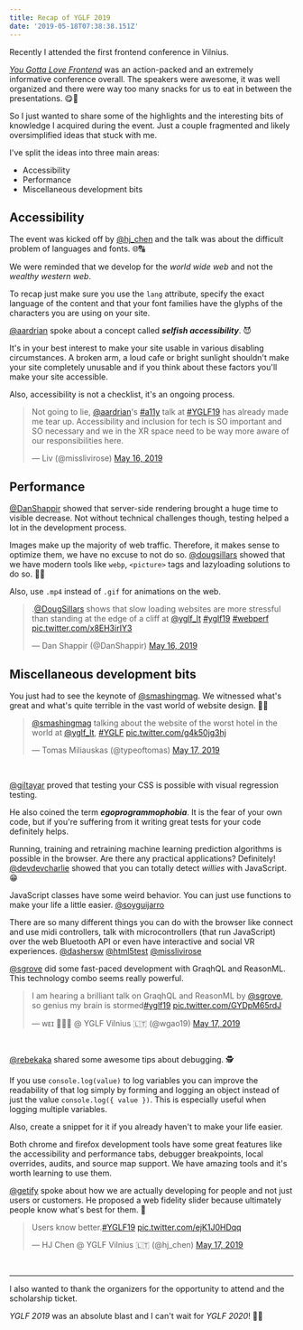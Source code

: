 ```yaml
---
title: Recap of YGLF 2019
date: '2019-05-18T07:38:38.151Z'
---
```


Recently I attended the first frontend conference in Vilnius.

[_You Gotta Love Frontend_](https://lithuania.yglfconf.com/) was an action-packed and an extremely informative conference overall. The speakers were awesome, it was well organized and there were way too many snacks for us to eat in between the presentations. 😋🍩

So I just wanted to share some of the highlights and the interesting bits of knowledge I acquired during the event. Just a couple fragmented and likely oversimplified ideas that stuck with me.

I've split the ideas into three main areas:

- Accessibility
- Performance
- Miscellaneous development bits

## Accessibility

The event was kicked off by [@hj_chen](https://twitter.com/hj_chen) and the talk was about the difficult problem of languages and fonts. 🌐🔠

We were reminded that we develop for the _world wide web_ and not the _wealthy western web_.

To recap just make sure you use the `lang` attribute, specify the exact language of the content and that your font families have the glyphs of the characters you are using on your site.

[@aardrian](https://twitter.com/aardrian) spoke about a concept called **_selfish accessibility_**. 😈

It's in your best interest to make your site usable in various disabling circumstances. A broken arm, a loud cafe or bright sunlight shouldn't make your site completely unusable and if you think about these factors you'll make your site accessible.

Also, accessibility is not a checklist, it's an ongoing process.

<blockquote class="twitter-tweet" data-lang="en"><p lang="en" dir="ltr">Not going to lie, <a href="https://twitter.com/aardrian?ref_src=twsrc%5Etfw">@aardrian</a>&#39;s <a href="https://twitter.com/hashtag/a11y?src=hash&amp;ref_src=twsrc%5Etfw">#a11y</a> talk at <a href="https://twitter.com/hashtag/YGLF19?src=hash&amp;ref_src=twsrc%5Etfw">#YGLF19</a> has already made me tear up. Accessibility and inclusion for tech is SO important and SO necessary and we in the XR space need to be way more aware of our responsibilities here.</p>&mdash; Liv (@misslivirose) <a href="https://twitter.com/misslivirose/status/1128983703143768065?ref_src=twsrc%5Etfw">May 16, 2019</a></blockquote>

## Performance

[@DanShappir](https://twitter.com/DanShappir) showed that server-side rendering brought a huge time to visible decrease. Not without technical challenges though, testing helped a lot in the development process.

Images make up the majority of web traffic. Therefore, it makes sense to optimize them, we have no excuse to not do so. [@dougsillars](https://twitter.com/dougsillars) showed that we have modern tools like `webp`, `<picture>` tags and lazyloading solutions to do so. 👨‍💻

Also, use `.mp4` instead of `.gif` for animations on the web.

<blockquote class="twitter-tweet" data-lang="en"><p lang="en" dir="ltr">.<a href="https://twitter.com/dougsillars?ref_src=twsrc%5Etfw">@DougSillars</a> shows that slow loading websites are more stressful than standing at the edge of a cliff at <a href="https://twitter.com/yglf_lt?ref_src=twsrc%5Etfw">@yglf_lt</a> <a href="https://twitter.com/hashtag/yglf19?src=hash&amp;ref_src=twsrc%5Etfw">#yglf19</a> <a href="https://twitter.com/hashtag/webperf?src=hash&amp;ref_src=twsrc%5Etfw">#webperf</a> <a href="https://t.co/x8EH3irIY3">pic.twitter.com/x8EH3irIY3</a></p>&mdash; Dan Shappir (@DanShappir) <a href="https://twitter.com/DanShappir/status/1128998591060697088?ref_src=twsrc%5Etfw">May 16, 2019</a></blockquote>

## Miscellaneous development bits

You just had to see the keynote of [@smashingmag](https://twitter.com/smashingmag). We witnessed what's great and what's quite terrible in the vast world of website design. 🧙‍😲

<blockquote class="twitter-tweet" data-lang="en"><p lang="en" dir="ltr"><a href="https://twitter.com/smashingmag?ref_src=twsrc%5Etfw">@smashingmag</a> talking about the website of the worst hotel in the world at <a href="https://twitter.com/yglf_lt?ref_src=twsrc%5Etfw">@yglf_lt</a>, <a href="https://twitter.com/hashtag/YGLF?src=hash&amp;ref_src=twsrc%5Etfw">#YGLF</a> <a href="https://t.co/g4k50jg3hj">pic.twitter.com/g4k50jg3hj</a></p>&mdash; Tomas Miliauskas (@typeoftomas) <a href="https://twitter.com/typeoftomas/status/1129286705914306560?ref_src=twsrc%5Etfw">May 17, 2019</a></blockquote></br>

[@giltayar](https://twitter.com/giltayar) proved that testing your CSS is possible with visual regression testing.

He also coined the term **_egoprogrammophobia_**. It is the fear of your own code, but if you're suffering from it writing great tests for your code definitely helps.

Running, training and retraining machine learning prediction algorithms is possible in the browser. Are there any practical applications? Definitely! [@devdevcharlie](https://twitter.com/devdevcharlie) showed that you can totally detect _willies_ with JavaScript. 😁

JavaScript classes have some weird behavior. You can just use functions to make your life a little easier. [@soyguijarro](https://twitter.com/soyguijarro)

There are so many different things you can do with the browser like connect and use midi controllers, talk with microcontrollers (that run JavaScript) over the web Bluetooth API or even have interactive and social VR experiences. [@dashersw](https://twitter.com/dashersw) [@html5test](https://twitter.com/html5test) [@misslivirose](https://twitter.com/misslivirose)

[@sgrove](https://twitter.com/sgrove) did some fast-paced development with GraqhQL and ReasonML. This technology combo seems really powerful.

<blockquote class="twitter-tweet" data-lang="en"><p lang="en" dir="ltr">I am hearing a brilliant talk on GraqhQL and ReasonML by <a href="https://twitter.com/sgrove?ref_src=twsrc%5Etfw">@sgrove</a>, so genius my brain is stormed<a href="https://twitter.com/hashtag/yglf19?src=hash&amp;ref_src=twsrc%5Etfw">#yglf19</a> <a href="https://t.co/GYDpM65rdJ">pic.twitter.com/GYDpM65rdJ</a></p>&mdash; ᴡᴇɪ 👩🏻‍🌾 @ YGLF Vilnius 🇱🇹 (@wgao19) <a href="https://twitter.com/wgao19/status/1129323922531540993?ref_src=twsrc%5Etfw">May 17, 2019</a></blockquote></br>

[@rebekaka](https://twitter.com/rebekaka) shared some awesome tips about debugging. 🕵️‍

If you use `console.log(value)` to log variables you can improve the readability of that log simply by forming and logging an object instead of just the value `console.log({ value })`. This is especially useful when logging multiple variables.

Also, create a snippet for it if you already haven't to make your life easier.

Both chrome and firefox development tools have some great features like the accessibility and performance tabs, debugger breakpoints, local overrides, audits, and source map support. We have amazing tools and it's worth learning to use them.

[@getify](https://twitter.com/getify) spoke about how we are actually developing for people and not just users or customers. He proposed a web fidelity slider because ultimately people know what's best for them. 🤔

<blockquote class="twitter-tweet" data-conversation="none" data-lang="en"><p lang="en" dir="ltr">Users know better.<a href="https://twitter.com/hashtag/YGLF19?src=hash&amp;ref_src=twsrc%5Etfw">#YGLF19</a> <a href="https://t.co/ejK1J0HDqq">pic.twitter.com/ejK1J0HDqq</a></p>&mdash; HJ Chen @ YGLF Vilnius 🇱🇹 (@hj_chen) <a href="https://twitter.com/hj_chen/status/1129407466427572224?ref_src=twsrc%5Etfw">May 17, 2019</a></blockquote></br>

---

I also wanted to thank the organizers for the opportunity to attend and the scholarship ticket.

_YGLF 2019_ was an absolute blast and I can't wait for _YGLF 2020_! 🎉🎉
